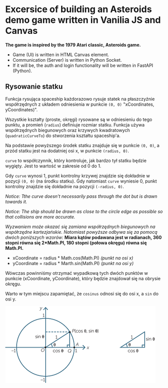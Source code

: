 # Excersice of building an Asteroids demo game written in Vanilia JS and Canvas

**The game is inspired by the 1979 Atari classic, Asteroids game.**

- Game (UI) is written in HTML Canvas element.
- Communication (Server) is written in Python Socket.
- If it will be, the auth and login functionality will be written in FastAPI (Python).

## Rysowanie statku

Funkcja rysująca spaceship każdorazowo rysuje statek na płaszczyźnie współrzędnych z układem odniesienia w punkcie `(0, 0)` "xCoordinates, yCoordinates)".

Wszystkie kształty (proste, okręgi) rysowane są w odniesieniu do tego punktu, a promień (`radius`) definiuje rozmiar statku. Funkcja używa współrzędnych biegunowych oraz krzywych kwadratowych (`quadraticCurveTo`) do stworzenia kształtu spaceship'a.

Na podstawie powyższego środek statku znajduje się w punkcie `(0, 0)`, a przód statku jest na dodatniej osi x, w punkcie `(radius, 0)`.

`curve` to współczynnik, który kontroluje, jak bardzo tył statku będzie wygięty. Jest to wartość w zakresie od 0 do 1.

Gdy `curve` wynosi 1, punkt kontrolny krzywej znajdzie się dokładnie w pozycji `(0, 0)` (na środku statku).
Gdy natomiast `curve` wyniesie 0, punkt kontrolny znajdzie się dokładnie na pozycji `(-radius, 0)`.

_Notice: Tthe curve doesn’t necessarily pass through the dot but is drawn towards it._

_Notice: The ship should be drawn as close to the circle edge as
possible so that collisions are more accurate._

_Wyzwaniem może okazać się zamiana współrzędnych biegunowych na współrzędne kartezjańskie. Natomiast powyższe odbywa się za pomocą dwóch poniższych wzorów:_
**Miara kątów podawana jest w radianach, 360 stopni równa się 2\*Math.PI, 180 stopni (połowa okręgu) równa się Math.PI.**

- xCoordinate = radius \* Math.cos(Math.PI) _(punkt na osi x)_
- yCoordinate = radius \* Marth.sin(Math.PI) _(punkt na osi y)_

Wówczas powinniśmy otrzymać wypadkową tych dwóch punktów w punkcie (xCoordinate, yCoordinate), który będzie znajdował się na obrysie okręgu.

Warto w tym miejscu zapamiętać, że `cosinus` odnosi się do osi x, a `sin` do osi y.

![Sine and cosine of an angle, Math.PI](D5g1.png)
